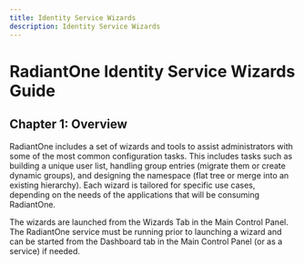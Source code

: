 ```yaml
---
title: Identity Service Wizards
description: Identity Service Wizards
---
```


# RadiantOne Identity Service Wizards Guide

## Chapter 1: Overview

RadiantOne includes a set of wizards and tools to assist administrators with some of the most common configuration tasks. This includes tasks such as building a unique user list, handling group entries (migrate them or create dynamic groups), and designing the namespace (flat tree or merge into an existing hierarchy). Each wizard is tailored for specific use cases, depending on the needs of the applications that will be consuming RadiantOne. 

The wizards are launched from the Wizards Tab in the Main Control Panel. The RadiantOne service must be running prior to launching a wizard and can be started from the Dashboard tab in the Main Control Panel (or as a service) if needed. 
